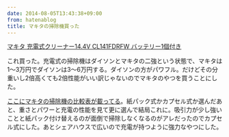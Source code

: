 ```yaml
---
date: 2014-08-05T13:43:38+09:00
from: hatenablog
title: マキタの掃除機買った
---
```

[マキタ 充電式クリーナー14.4V CL141FDRFW バッテリー1個付き](http://www.amazon.co.jp/exec/obidos/ASIN/B003DJ1JQE/r7kamura07-22/)

これ買った。充電式の掃除機はダイソンとマキタの二強という状態で、マキタは1〜3万円でダイソンは3〜6万円する。ダイソンの方がパワフル。だけどその分重いし2倍高くても2倍性能がいい訳じゃないのでマキタのやつを買うことにした。

[ここにマキタの掃除機の比較表が載ってる](http://www.kpt.co.jp/campaign/makita_cleaner.aspx?Ref=1)。紙パック式かカプセル式か選んだあと、重さとパワーと充電の性能を見て更に選んで結局これに。吸引力が少し強いことと紙パック付け替えるのが面倒で掃除しなくなるのがアレだったのでカプセル式にした。あとシェアハウスで広いので充電が持つように強力なやつにした。

